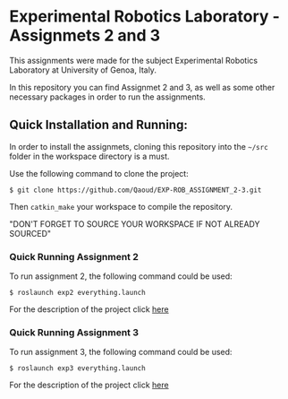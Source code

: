 # Experimental Robotics Laboratory - Assignmets 2 and 3

This assignments were made for the subject Experimental Robotics Laboratory at University of Genoa, Italy.

In this repository you can find Assignmet 2 and 3, as well as some other necessary packages in order to run the assignments. 



## Quick Installation and Running:

In order to install the assignmets, cloning this repository into the ```~/src``` folder in the workspace directory is a must.

Use the following command to clone the project:

``` $ git clone https://github.com/Qaoud/EXP-ROB_ASSIGNMENT_2-3.git ```

Then ```catkin_make``` your workspace to compile the repository.

"DON'T FORGET TO SOURCE YOUR WORKSPACE IF NOT ALREADY SOURCED"

### Quick Running Assignment 2

To run assignment 2, the following command could be used:

``` $ roslaunch exp2 everything.launch ```

For the description of the project click [here](https://github.com/Qaoud/EXP-ROB_ASSIGNEMT_2-3/tree/main/exp2)

### Quick Running Assignment 3

To run assignment 3, the following command could be used:

``` $ roslaunch exp3 everything.launch ```

For the description of the project click [here](https://github.com/Qaoud/EXP-ROB_ASSIGNEMT_2-3/tree/main/exp3)
